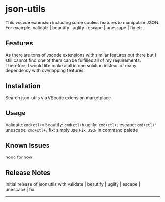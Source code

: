 # json-utils

This vscode extension including some coolest features to manipulate JSON. For example: validate | beautify | uglify | escape | unescape | fix etc.

## Features

As there are tons of vscode extensions with similar features out there but I still cannot find one of them can be fulfilled all of my requirements. Therefore, I would like make a all in one solution instead of many dependency with overlapping features.

## Installation

Search json-utils via VScode extension marketplace

## Usage
Validate: `cmd+ctl+v`
Beautify: `cmd+ctl+b`
uglify: `cmd+ctl+u`
escape: `cmd+ctl+'`
unescape: `cmd+ctl+;`
fix: simply use `Fix JSON` in command palette

## Known Issues

none for now

## Release Notes



Initial release of json utils with validate | beautify | uglify | escape | unescape | fix

-----------------------------------------------------------------------------------------------------------

